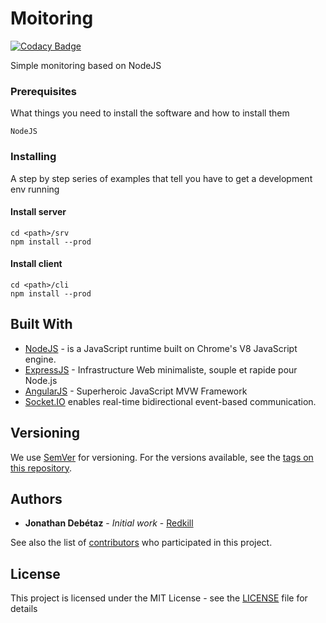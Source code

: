# Moitoring
[![Codacy Badge](https://api.codacy.com/project/badge/Grade/ef8133a1b3944b3db9fbd0830f10b432)](https://www.codacy.com/app/jdebetaz/monitoring?utm_source=github.com&amp;utm_medium=referral&amp;utm_content=KiwiNetwork/monitoring&amp;utm_campaign=Badge_Grade)

Simple monitoring based on NodeJS

### Prerequisites

What things you need to install the software and how to install them

```
NodeJS
```

### Installing

A step by step series of examples that tell you have to get a development env running

#### Install server

```
cd <path>/srv
npm install --prod
```

#### Install client

```
cd <path>/cli
npm install --prod
```

## Built With

* [NodeJS](http://nodejs.org) - is a JavaScript runtime built on Chrome's V8 JavaScript engine. 
* [ExpressJS](http://expressjs.com) - Infrastructure Web minimaliste, souple et rapide pour Node.js
* [AngularJS](https://angularjs.org) - Superheroic JavaScript MVW Framework
* [Socket.IO](https://socket.io) enables real-time bidirectional event-based communication.


## Versioning

We use [SemVer](http://semver.org/) for versioning. For the versions available, see the [tags on this repository](https://github.com/redkill/monitoring/tags). 

## Authors

* **Jonathan Debétaz** - *Initial work* - [Redkill](https://github.com/redkill)

See also the list of [contributors](https://github.com/redkill/monitoring/contributors) who participated in this project.

## License

This project is licensed under the MIT License - see the [LICENSE](LICENSE) file for details
